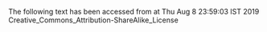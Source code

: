 The following text has been accessed from at Thu Aug 8 23:59:03 IST 2019
Creative_Commons_Attribution-ShareAlike_License
